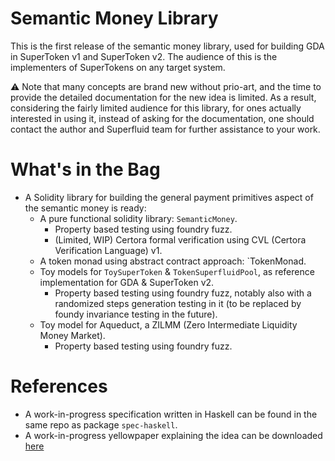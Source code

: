 Semantic Money Library
======================


This is the first release of the semantic money library, used for building GDA in SuperToken v1 and SuperToken v2. The
audience of this is the implementers of SuperTokens on any target system.

:warning: Note that many concepts are brand new without prio-art, and the time to provide the detailed documentation for
the new idea is limited. As a result, considering the fairly limited audience for this library, for ones actually
interested in using it, instead of asking for the documentation, one should contact the author and Superfluid team for
further assistance to your work.


# What's in the Bag

- A Solidity library for building the general payment primitives aspect of the semantic money is ready:
  - A pure functional solidity library: `SemanticMoney`.
    - Property based testing using foundry fuzz.
    - (Limited, WIP) Certora formal verification using CVL (Certora Verification Language) v1.
  - A token monad using abstract contract approach: `TokenMonad.
  - Toy models for `ToySuperToken` & `TokenSuperfluidPool`, as reference implementation for GDA & SuperToken v2.
    - Property based testing using foundry fuzz, notably also with a randomized steps generation testing in it (to be replaced by foundy invariance testing in the future).
  - Toy model for Aqueduct, a ZILMM (Zero Intermediate Liquidity  Money Market).
    - Property based testing using foundry fuzz.

# References

- A work-in-progress specification written in Haskell can be found in the same repo as package `spec-haskell`.
- A work-in-progress yellowpaper explaining the idea can be downloaded
  [here](https://semantic.money/assets/semantic-money-yellowpaper1.pdf)
